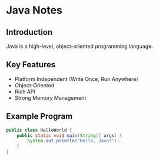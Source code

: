 # Java Notes

## Introduction
Java is a high-level, object-oriented programming language.

## Key Features
- Platform Independent (Write Once, Run Anywhere)
- Object-Oriented
- Rich API
- Strong Memory Management

## Example Program
```java
public class HelloWorld {
    public static void main(String[] args) {
        System.out.println("Hello, Java!");
    }
}

